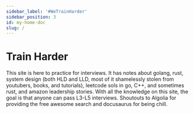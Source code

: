 ```yaml
---
sidebar_label: '#WeTrainHarder'
sidebar_position: 3
id: my-home-doc
slug: /
---
```

# Train Harder

This site is here to practice for interviews. It has notes about golang, rust, system design (both HLD and LLD, most of it shamelessly stolen from youtubers, books, and tutorials), leetcode sols in go, C++, and sometimes rust, and amazon leadership stories. With all the knowledge on this site, the goal is that anyone can pass L3-L5 interviews. Shoutouts to Algolia for providing the free awesome search and docusaurus for being chill.